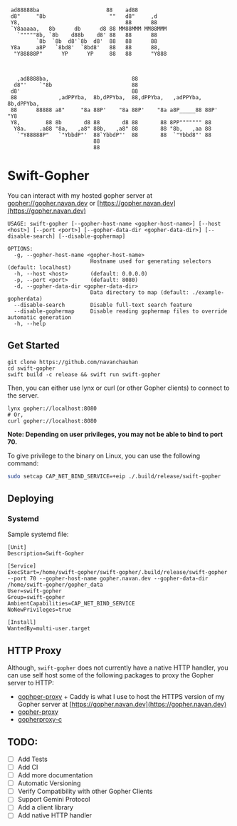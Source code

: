 ```
                                                   
 ad88888ba                     88    ad88          
 d8"     "8b                    ""   d8"     ,d     
 Y8,                                 88      88     
 `Y8aaaaa,   8b      db      d8 88 MM88MMM MM88MMM  
   `"""""8b, `8b    d88b    d8' 88   88      88     
         `8b  `8b  d8'`8b  d8'  88   88      88     
 Y8a     a8P   `8bd8'  `8bd8'   88   88      88,    
  "Y88888P"      YP      YP     88   88      "Y888  
                                                    
                                                    
                                                                          
   ,ad8888ba,                          88                                 
  d8"'    `"8b                         88                                 
 d8'                                   88                                 
 88             ,adPPYba,  8b,dPPYba,  88,dPPYba,   ,adPPYba, 8b,dPPYba,  
 88      88888 a8"     "8a 88P'    "8a 88P'    "8a a8P_____88 88P'   "Y8  
 Y8,        88 8b       d8 88       d8 88       88 8PP""""""" 88          
  Y8a.    .a88 "8a,   ,a8" 88b,   ,a8" 88       88 "8b,   ,aa 88          
   `"Y88888P"   `"YbbdP"'  88`YbbdP"'  88       88  `"Ybbd8"' 88          
                           88                                             
                           88 
```

# Swift-Gopher

You can interact with my hosted gopher server at [gopher://gopher.navan.dev](gopher://gopher.navan.dev) or [https://gopher.navan.dev](https://gopher.navan.dev)

```
USAGE: swift-gopher [--gopher-host-name <gopher-host-name>] [--host <host>] [--port <port>] [--gopher-data-dir <gopher-data-dir>] [--disable-search] [--disable-gophermap]

OPTIONS:
  -g, --gopher-host-name <gopher-host-name>
                          Hostname used for generating selectors (default: localhost)
  -h, --host <host>       (default: 0.0.0.0)
  -p, --port <port>       (default: 8080)
  -d, --gopher-data-dir <gopher-data-dir>
                          Data directory to map (default: ./example-gopherdata)
  --disable-search        Disable full-text search feature
  --disable-gophermap     Disable reading gophermap files to override automatic generation
  -h, --help
```

## Get Started
```
git clone https://github.com/navanchauhan
cd swift-gopher
swift build -c release && swift run swift-gopher
```

Then, you can either use lynx or curl (or other Gopher clients) to connect to the server.

```
lynx gopher://localhost:8080
# Or,
curl gopher://localhost:8080
```

**Note: Depending on user privileges, you may not be able to bind to port 70.**

To give privilege to the binary on Linux, you can use the following command:

```bash
sudo setcap CAP_NET_BIND_SERVICE=+eip ./.build/release/swift-gopher
```

## Deploying

### Systemd

Sample systemd file:

```
[Unit]
Description=Swift-Gopher

[Service]
ExecStart=/home/swift-gopher/swift-gopher/.build/release/swift-gopher --port 70 --gopher-host-name gopher.navan.dev --gopher-data-dir /home/swift-gopher/gopher_data
User=swift-gopher
Group=swift-gopher
AmbientCapabilities=CAP_NET_BIND_SERVICE
NoNewPrivileges=true

[Install]
WantedBy=multi-user.target
```

## HTTP Proxy

Although, `swift-gopher` does not currently have a native HTTP handler, you can use self host some of the following packages to proxy the Gopher server to HTTP:

* [gophper-proxy](https://github.com/muffinista/gophper-proxy) + Caddy is what I use to host the HTTPS version of my Gopher server at [https://gopher.navan.dev](https://gopher.navan.dev)
* [gopher-proxy](https://hackage.haskell.org/package/gopher-proxy)
* [gopherproxy-c](https://git.codemadness.org/gopherproxy-c/)

## TODO:

- [ ] Add Tests
- [ ] Add CI
- [ ] Add more documentation
- [ ] Automatic Versioning
- [ ] Verify Compatibility with other Gopher Clients
- [ ] Support Gemini Protocol
- [ ] Add a client library
- [ ] Add native HTTP handler